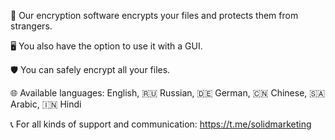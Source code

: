 🔐 Our encryption software encrypts your files and protects them from strangers.

🖥️ You also have the option to use it with a GUI.

🛡️ You can safely encrypt all your files.

🌐 Available languages: English, 🇷🇺 Russian, 🇩🇪 German, 🇨🇳 Chinese, 🇸🇦 Arabic, 🇮🇳 Hindi

📞 For all kinds of support and communication: https://t.me/solidmarketing
